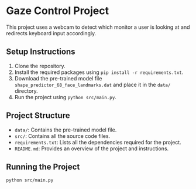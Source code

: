 # Gaze Control Project

This project uses a webcam to detect which monitor a user is looking at and redirects keyboard input accordingly.

## Setup Instructions

1. Clone the repository.
2. Install the required packages using `pip install -r requirements.txt`.
3. Download the pre-trained model file `shape_predictor_68_face_landmarks.dat` and place it in the `data/` directory.
4. Run the project using `python src/main.py`.

## Project Structure

- `data/`: Contains the pre-trained model file.
- `src/`: Contains all the source code files.
- `requirements.txt`: Lists all the dependencies required for the project.
- `README.md`: Provides an overview of the project and instructions.

## Running the Project

```bash
python src/main.py
